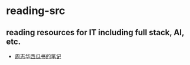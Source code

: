 # reading-src
## reading resources for IT including full stack, AI, etc.

+ [周志华西瓜书的笔记](https://github.com/Vay-keen/Machine-learning-learning-notes.git)

